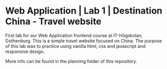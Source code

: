 # Web Application | Lab 1 | Destination China - Travel website

First lab for our Web Application frontend course at IT-Högskolan, Gothenburg.
This is a simple travel website focused on China. The purpose of this lab was to practice using vanilla html, css and javascript and responsive design.

More info can be found in the planning folder of this repository.
